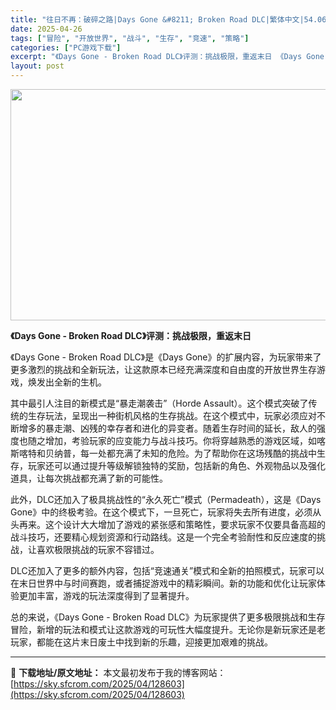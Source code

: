 ```yaml
---
title: "往日不再：破碎之路|Days Gone &#8211; Broken Road DLC|繁体中文|54.06G"
date: 2025-04-26
tags: ["冒险", "开放世界", "战斗", "生存", "竞速", "策略"]
categories: ["PC游戏下载"]
excerpt: "《Days Gone - Broken Road DLC》评测：挑战极限，重返末日 《Days Gone - Broken Road DLC》是《Days Gone》的扩展内容，为玩家带来了更多激烈的挑战和全新玩法，让这款原本已经充满深度和自由度的开放世界生存游戏，焕发出全新的生机。 其中最引人注目&hellip;"
layout: post
---
```


<img class="aligncenter size-full wp-image-128604" src="https://sky.sfcrom.com/wp-content/uploads/2025/04/202504261437542.webp" alt="" width="660" height="370" />

<strong>《Days Gone - Broken Road DLC》评测：挑战极限，重返末日</strong>

《Days Gone - Broken Road DLC》是《Days Gone》的扩展内容，为玩家带来了更多激烈的挑战和全新玩法，让这款原本已经充满深度和自由度的开放世界生存游戏，焕发出全新的生机。

其中最引人注目的新模式是“暴走潮袭击”（Horde Assault）。这个模式突破了传统的生存玩法，呈现出一种街机风格的生存挑战。在这个模式中，玩家必须应对不断增多的暴走潮、凶残的幸存者和进化的异变者。随着生存时间的延长，敌人的强度也随之增加，考验玩家的应变能力与战斗技巧。你将穿越熟悉的游戏区域，如喀斯喀特和贝纳普，每一处都充满了未知的危险。为了帮助你在这场残酷的挑战中生存，玩家还可以通过提升等级解锁独特的奖励，包括新的角色、外观物品以及强化道具，让每次挑战都充满了新的可能性。

此外，DLC还加入了极具挑战性的“永久死亡”模式（Permadeath），这是《Days Gone》中的终极考验。在这个模式下，一旦死亡，玩家将失去所有进度，必须从头再来。这个设计大大增加了游戏的紧张感和策略性，要求玩家不仅要具备高超的战斗技巧，还要精心规划资源和行动路线。这是一个完全考验耐性和反应速度的挑战，让喜欢极限挑战的玩家不容错过。

DLC还加入了更多的额外内容，包括“竞速通关”模式和全新的拍照模式，玩家可以在末日世界中与时间赛跑，或者捕捉游戏中的精彩瞬间。新的功能和优化让玩家体验更加丰富，游戏的玩法深度得到了显著提升。

总的来说，《Days Gone - Broken Road DLC》为玩家提供了更多极限挑战和生存冒险，新增的玩法和模式让这款游戏的可玩性大幅度提升。无论你是新玩家还是老玩家，都能在这片末日废土中找到新的乐趣，迎接更加艰难的挑战。

---
📖 **下载地址/原文地址：** 本文最初发布于我的博客网站：[https://sky.sfcrom.com/2025/04/128603](https://sky.sfcrom.com/2025/04/128603)

